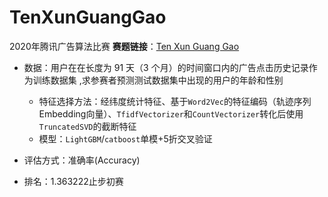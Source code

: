 # TenXunGuangGao
2020年腾讯广告算法比赛 **赛题链接**：[Ten Xun Guang Gao](https://algo.qq.com/user.html)

- 数据：用户在在长度为 91 天（3 个月）的时间窗口内的广告点击历史记录作为训练数据集 ,求参赛者预测测试数据集中出现的用户的年龄和性别 
  - 特征选择方法：经纬度统计特征、基于`Word2Vec`的特征编码（轨迹序列Embedding向量）、`TfidfVectorizer`和`CountVectorizer`转化后使用`TruncatedSVD`的截断特征
  - 模型：`LightGBM`/`catboost`单模+5折交叉验证

- 评估方式：准确率(Accuracy)

- 排名：1.363222止步初赛